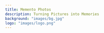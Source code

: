 ```yaml
---
title: Memento Photos
description: Turning Pictures into Memories
background: "images/bg.jpg"
logo: "images/logo.png"
---
```

